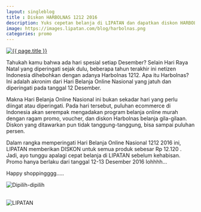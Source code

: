 ```yaml
---
layout: singleblog
title : Diskon HARBOLNAS 1212 2016
description: Yuks cepetan belanja di LIPATAN dan dapatkan diskon HARBOLNAS 1212 2016 sebelum kehabisan 
image: https://images.lipatan.com/blog/harbolnas.png
categories: promo
---
```


<a href="{{ page.image }}" title="{{ page.title }}"><img src="{{ page.image }}" alt="{{ page.title }}" title="{{ page.title }}"></a>
<p>Tahukah kamu bahwa ada hari spesial setiap Desember? Selain Hari Raya Natal yang diperingati sejak dulu, beberapa tahun terakhir ini netizen Indonesia dihebohkan dengan adanya Harbolnas 1212. Apa itu Harbolnas? Ini adalah akronim dari Hari Belanja Online Nasional yang jatuh dan diperingati pada tanggal 12 Desember.</p>

<p>Makna Hari Belanja Online Nasional ini bukan sekadar hari yang perlu diingat atau diperingati. Pada hari tersebut, puluhan ecommerce di Indonesia akan serempak mengadakan program belanja online murah dengan ragam promo, voucher, dan diskon Harbolnas belanja gila-gilaan. Diskon yang ditawarkan pun tidak tanggung-tanggung, bisa sampai puluhan persen.</p>

<p>Dalam rangka memperingati Hari Belanja Online Nasional 1212 2016 ini, LIPATAN memberikan DISKON untuk semua produk sebesar Rp 12.120 . Jadi, ayo tunggu apalagi cepat belanja di LIPATAN sebelum kehabisan. Promo hanya berlaku dari tanggal 12-13 Desember 2016 lohhhh...</p>

<p>Happy shoppingggg.....</p>

<img style="display: block; margin-left: auto; margin-right: auto; max-width: 100%; height: auto;" src="https://images.lipatan.com/blog/dipilih.png" alt="Dipilih-dipilih" title="Dipilih-dipilih"><br>

<img style="display: block; margin-left: auto; margin-right: auto; max-width: 100%; height: auto;" src="https://images.lipatan.com/blog/lipatan-home.png" alt="LIPATAN" title="LIPATAN"><br>
